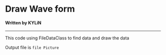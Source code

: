 # Draw Wave form 
#### Written by KYLiN

---

This code using FileDataClass to find data and draw the data

Output file is `file Picture`